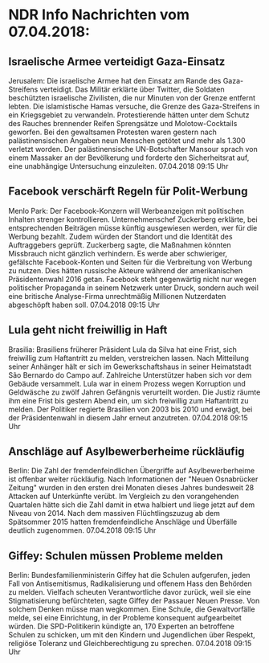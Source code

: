 # NDR Info Nachrichten vom 07.04.2018:


## Israelische Armee verteidigt Gaza-Einsatz
Jerusalem:	Die israelische Armee hat den Einsatz am Rande des Gaza-Streifens verteidigt. Das Militär erklärte über Twitter, die Soldaten beschützten israelische Zivilisten, die nur Minuten von der Grenze entfernt lebten. Die islamistische Hamas versuche, die Grenze des Gaza-Streifens in ein Kriegsgebiet zu verwandeln. Protestierende hätten unter dem Schutz des Rauches brennender Reifen Sprengsätze und Molotow-Cocktails geworfen. Bei den gewaltsamen Protesten waren gestern nach palästinensischen Angaben neun Menschen getötet und mehr als 1.300 verletzt worden. Der palästinensische UN-Botschafter Mansour sprach von einem Massaker an der Bevölkerung und forderte den Sicherheitsrat auf, eine unabhängige Untersuchung einzuleiten. 07.04.2018 09:15 Uhr 

## Facebook verschärft Regeln für Polit-Werbung
Menlo Park:	Der Facebook-Konzern will Werbeanzeigen mit politischen Inhalten strenger kontrollieren. Unternehmenschef Zuckerberg erklärte, bei entsprechenden Beiträgen müsse künftig ausgewiesen werden, wer für die Werbung bezahlt. Zudem würden der Standort und die Identität des Auftraggebers geprüft. Zuckerberg sagte, die Maßnahmen könnten Missbrauch nicht gänzlich verhindern. Es werde aber schwieriger, gefälschte Facebook-Konten und Seiten für die Verbreitung von Werbung zu nutzen. Dies hätten russische Akteure während der amerikanischen Präsidentenwahl 2016 getan. Facebook steht gegenwärtig nicht nur wegen politischer Propaganda in seinem Netzwerk unter Druck, sondern auch weil eine britische Analyse-Firma unrechtmäßig Millionen Nutzerdaten abgeschöpft haben soll. 07.04.2018 09:15 Uhr 

## Lula geht nicht freiwillig in Haft
Brasilia:	Brasiliens früherer Präsident Lula da Silva hat eine Frist, sich freiwillig zum Haftantritt zu melden, verstreichen lassen. Nach Mitteilung seiner Anhänger hält er sich im Gewerkschaftshaus in seiner Heimatstadt São Bernardo do Campo auf. Zahlreiche Unterstützer haben sich vor dem Gebäude versammelt. Lula war in einem Prozess wegen Korruption und Geldwäsche zu zwölf Jahren Gefängnis verurteilt worden. Die Justiz räumte ihm eine Frist bis gestern Abend ein, um sich freiwillig zum Haftantritt zu melden. Der Politiker regierte Brasilien von 2003 bis 2010 und erwägt, bei der Präsidentenwahl in diesem Jahr erneut anzutreten. 07.04.2018 09:15 Uhr 

## Anschläge auf Asylbewerberheime rückläufig
Berlin:	Die Zahl der fremdenfeindlichen Übergriffe auf Asylbewerberheime ist offenbar weiter rückläufig. Nach Informationen der "Neuen Osnabrücker Zeitung" wurden in den ersten drei Monaten dieses Jahres bundesweit 28 Attacken auf Unterkünfte verübt. Im Vergleich zu den vorangehenden Quartalen hätte sich die Zahl damit in etwa halbiert und liege jetzt auf dem Niveau von 2014. Nach dem massiven Flüchtlingszuzug ab dem Spätsommer 2015 hatten fremdenfeindliche Anschläge und Überfälle deutlich zugenommen. 07.04.2018 09:15 Uhr 

## Giffey: Schulen müssen Probleme melden
Berlin:	Bundesfamilienministerin Giffey hat die Schulen aufgerufen, jeden Fall von Antisemitismus, Radikalisierung und offenem Hass den Behörden zu melden. Vielfach scheuten Verantwortliche davor zurück, weil sie eine Stigmatisierung befürchteten, sagte Giffey der Passauer Neuen Presse. Von solchem Denken müsse man wegkommen. Eine Schule, die Gewaltvorfälle melde, sei eine Einrichtung, in der Probleme konsequent aufgearbeitet würden. Die SPD-Politikerin kündigte an, 170 Experten an betroffene Schulen zu schicken, um mit den Kindern und Jugendlichen über Respekt, religiöse Toleranz und Gleichberechtigung zu sprechen. 07.04.2018 09:15 Uhr 
